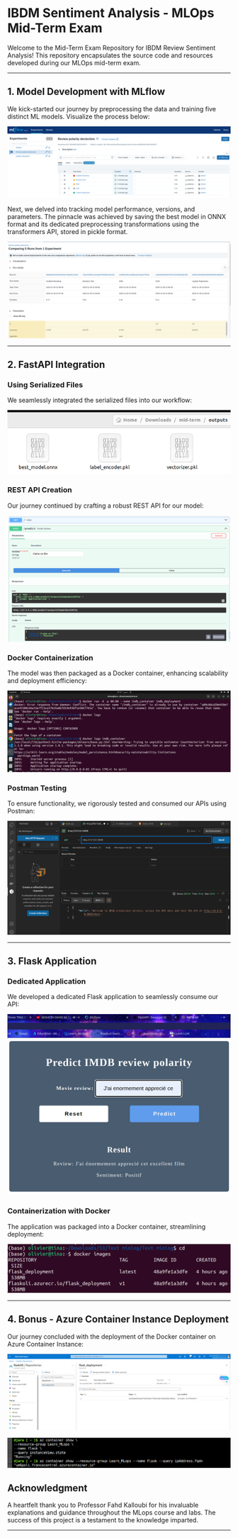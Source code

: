 # IBDM Sentiment Analysis - MLOps Mid-Term Exam

Welcome to the Mid-Term Exam Repository for IBDM Review Sentiment Analysis! This repository encapsulates the source code and resources developed during our MLOps mid-term exam.

---

## 1. Model Development with MLflow

We kick-started our journey by preprocessing the data and training five distinct ML models. Visualize the process below:

![MLflow Model Training](images/tp_mlf_1.png)

Next, we delved into tracking model performance, versions, and parameters. The pinnacle was achieved by saving the best model in ONNX format and its dedicated preprocessing transformations using the transformers API, stored in pickle format.

![MLflow Model Tracking](images/tp_mlf_2.png)

---

## 2. FastAPI Integration

### Using Serialized Files
We seamlessly integrated the serialized files into our workflow:

![ONNX Serialized Files](images/tp_onnx.png)

### REST API Creation
Our journey continued by crafting a robust REST API for our model:

![FastAPI](images/tp_api.png)

### Docker Containerization
The model was then packaged as a Docker container, enhancing scalability and deployment efficiency:

![Docker Container](images/tp_api_conteneur.png)

### Postman Testing
To ensure functionality, we rigorously tested and consumed our APIs using Postman:

![Postman Testing](images/tp_postman.png)

---

## 3. Flask Application

### Dedicated Application
We developed a dedicated Flask application to seamlessly consume our API:

![Flask Application](images/tp_app.png)

### Containerization with Docker
The application was packaged into a Docker container, streamlining deployment:

![Flask Docker Container](images/tp_fldoc.png)

---

## 4. Bonus - Azure Container Instance Deployment

Our journey concluded with the deployment of the Docker container on Azure Container Instance:

![Azure Container Registry](images/tp_acr.png)

![Azure Container Instance](images/tp_aci.png)


## Acknowledgment

A heartfelt thank you to Professor Fahd Kalloubi for his invaluable explanations and guidance throughout the MLops course and labs. The success of this project is a testament to the knowledge imparted.

---
